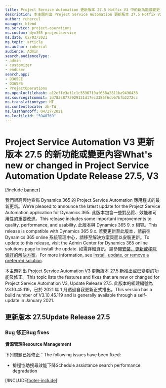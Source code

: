```yaml
---
title: Project Service Automation 更新版本 27.5 Hotfix V3 中的新功能或變更
description: 本主題列出 Project Service Automation 更新版本 27.5 Hotfix V3 提供的功能和修正。
author: ruhercul
manager: kfend
ms.service: project-operations
ms.custom: dyn365-projectservice
ms.date: 02/03/2021
ms.topic: article
ms.author: ruhercul
audience: Admin
search.audienceType:
- admin
- customizer
- enduser
search.app:
- D365CE
- D365PS
- ProjectOperations
ms.openlocfilehash: a12effe3af1c1c5596710af658a2811ba9496438
ms.sourcegitcommit: 3d78338773929121d17ec3386f6cb67bfb2272cc
ms.translationtype: HT
ms.contentlocale: zh-TW
ms.lasthandoff: 04/27/2021
ms.locfileid: "5948769"
---
```

# <a name="whats-new-or-changed-in-project-service-automation-update-release-275-v3"></a><span data-ttu-id="b1518-103">Project Service Automation V3 更新版本 27.5 的新功能或變更內容</span><span class="sxs-lookup"><span data-stu-id="b1518-103">What's new or changed in Project Service Automation Update Release 27.5, V3</span></span>

[!include [banner](../includes/psa-now-project-operations.md)]

<span data-ttu-id="b1518-104">我們很高興地宣佈 Dynamics 365 的 Project Service Automation 應用程式的最新更新。</span><span class="sxs-lookup"><span data-stu-id="b1518-104">We’re pleased to announce the latest update for the Project Service Automation application for Dynamics 365.</span></span> <span data-ttu-id="b1518-105">此版本包含一些對品質、效能和可用性的重要改進。</span><span class="sxs-lookup"><span data-stu-id="b1518-105">This release includes some important improvements to quality, performance, and usability.</span></span> <span data-ttu-id="b1518-106">此版本與 Dynamics 365 9. x 相容。</span><span class="sxs-lookup"><span data-stu-id="b1518-106">This release is compatible with Dynamics 365 9.x.</span></span> <span data-ttu-id="b1518-107">若要更新至此版本，請前往 Dynamics 365 online 系統管理中心，請移至解決方案頁面以安裝更新。</span><span class="sxs-lookup"><span data-stu-id="b1518-107">To update to this release, visit the Admin Center for Dynamics 365 online solutions page to install the update.</span></span> <span data-ttu-id="b1518-108">如需詳細資訊，請參閱[安裝、更新或移除偏好的解決方案](/power-platform/admin/install-remove-preferred-solution)。</span><span class="sxs-lookup"><span data-stu-id="b1518-108">For more information, see [Install, update, or remove a preferred solution](/power-platform/admin/install-remove-preferred-solution).</span></span>

<span data-ttu-id="b1518-109">本主題列出 Project Service Automation V3 更新版本 27.5 新推出或已變更的功能及修正。</span><span class="sxs-lookup"><span data-stu-id="b1518-109">This topic lists the features and fixes that are new or changed for Project Service Automation V3, Update Release 27.5.</span></span> <span data-ttu-id="b1518-110">此版本的組建編號為 V3.10.45.119，已於 2021 年 1 月透過自我更新正式推出。</span><span class="sxs-lookup"><span data-stu-id="b1518-110">This version has a build number of V3.10.45.119 and is generally available through a self-update in January 2021.</span></span>

## <a name="update-release-275"></a><span data-ttu-id="b1518-111">更新版本 27.5</span><span class="sxs-lookup"><span data-stu-id="b1518-111">Update Release 27.5</span></span>

### <a name="bug-fixes"></a><span data-ttu-id="b1518-112">Bug 修正</span><span class="sxs-lookup"><span data-stu-id="b1518-112">Bug fixes</span></span>


<span data-ttu-id="b1518-113">**資源管理**</span><span class="sxs-lookup"><span data-stu-id="b1518-113">**Resource Management**</span></span>

<span data-ttu-id="b1518-114">下列問題已獲修正：</span><span class="sxs-lookup"><span data-stu-id="b1518-114">The following issues have been fixed:</span></span>

- <span data-ttu-id="b1518-115">排程協助搜尋效能下降</span><span class="sxs-lookup"><span data-stu-id="b1518-115">Schedule assistance search performance degradation</span></span>


[!INCLUDE[footer-include](../includes/footer-banner.md)]